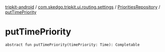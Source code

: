 [tripkit-android](../../index.md) / [com.skedgo.tripkit.ui.routing.settings](../index.md) / [PrioritiesRepository](index.md) / [putTimePriority](./put-time-priority.md)

# putTimePriority

`abstract fun putTimePriority(timePriority: Time): Completable`